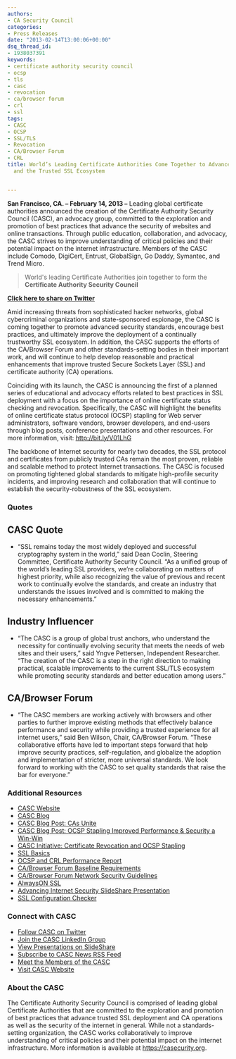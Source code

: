```yaml
---
authors:
- CA Security Council
categories:
- Press Releases
date: "2013-02-14T13:00:06+00:00"
dsq_thread_id:
- 1938037391
keywords:
- certificate authority security council
- ocsp
- tls
- casc
- revocation
- ca/browser forum
- crl
- ssl
tags:
- CASC
- OCSP
- SSL/TLS
- Revocation
- CA/Browser Forum
- CRL
title: World’s Leading Certificate Authorities Come Together to Advance Internet Security
  and the Trusted SSL Ecosystem


---
```

**San Francisco, CA. – February 14, 2013 –** Leading global certificate authorities announced the creation of the Certificate Authority Security Council (CASC), an advocacy group, committed to the exploration and promotion of best practices that advance the security of websites and online transactions. Through public education, collaboration, and advocacy, the CASC strives to improve understanding of critical policies and their potential impact on the internet infrastructure. Members of the CASC include Comodo, DigiCert, Entrust, GlobalSign, Go Daddy, Symantec, and Trend Micro. 

> World's leading Certificate Authorities join together to form the **Certificate Authority Security Council**

[**Click here to share on Twitter**][1]

Amid increasing threats from sophisticated hacker networks, global cybercriminal organizations and state-sponsored espionage, the CASC is coming together to promote advanced security standards, encourage best practices, and ultimately improve the deployment of a continually trustworthy SSL ecosystem. In addition, the CASC supports the efforts of the CA/Browser Forum and other standards-setting bodies in their important work, and will continue to help develop reasonable and practical enhancements that improve trusted Secure Sockets Layer (SSL) and certificate authority (CA) operations.

Coinciding with its launch, the CASC is announcing the first of a planned series of educational and advocacy efforts related to best practices in SSL deployment with a focus on the importance of online certificate status checking and revocation. Specifically, the CASC will highlight the benefits of online certificate status protocol (OCSP) stapling for Web server administrators, software vendors, browser developers, and end-users through blog posts, conference presentations and other resources. For more information, visit: <http://bit.ly/V01LhG>

The backbone of Internet security for nearly two decades, the SSL protocol and certificates from publicly trusted CAs remain the most proven, reliable and scalable method to protect Internet transactions. The CASC is focused on promoting tightened global standards to mitigate high-profile security incidents, and improving research and collaboration that will continue to establish the security-robustness of the SSL ecosystem. 

### Quotes

## CASC Quote

  * “SSL remains today the most widely deployed and successful cryptography system in the world,” said Dean Coclin, Steering Committee, Certificate Authority Security Council. “As a unified group of the world’s leading SSL providers, we’re collaborating on matters of highest priority, while also recognizing the value of previous and recent work to continually evolve the standards, and create an industry that understands the issues involved and is committed to making the necessary enhancements.” 

## Industry Influencer

  * “The CASC is a group of global trust anchors, who understand the necessity for continually evolving security that meets the needs of web sites and their users,” said Yngve Pettersen, Independent Researcher. “The creation of the CASC is a step in the right direction to making practical, scalable improvements to the current SSL/TLS ecosystem while promoting security standards and better education among users.”

## CA/Browser Forum

  * “The CASC members are working actively with browsers and other parties to further improve existing methods that effectively balance performance and security while providing a trusted experience for all internet users,” said Ben Wilson, Chair, CA/Browser Forum. “These collaborative efforts have led to important steps forward that help improve security practices, self-regulation, and globalize the adoption and implementation of stricter, more universal standards. We look forward to working with the CASC to set quality standards that raise the bar for everyone.”

### Additional Resources

  * [CASC Website][2]
  * [CASC Blog][3]
  * [CASC Blog Post: CAs Unite][4]
  * [CASC Blog Post: OCSP Stapling Improved Performance & Security a Win-Win][5]
  * [CASC Initiative: Certificate Revocation and OCSP Stapling][6]
  * [SSL Basics][7]
  * [OCSP and CRL Performance Report][8]
  * [CA/Browser Forum Baseline Requirements][9]
  * [CA/Browser Forum Network Security Guidelines][10]
  * [AlwaysON SSL][11]
  * [Advancing Internet Security SlideShare Presentation][12]
  * [SSL Configuration Checker][13]

### Connect with CASC

  * [Follow CASC on Twitter][14]
  * [Join the CASC LinkedIn Group][15]
  * [View Presentations on SlideShare][16]
  * [Subscribe to CASC News RSS Feed][17]
  * [Meet the Members of the CASC][18]
  * [Visit CASC Website][2]

### About the CASC

The Certificate Authority Security Council is comprised of leading global Certificate Authorities that are committed to the exploration and promotion of best practices that advance trusted SSL deployment and CA operations as well as the security of the internet in general. While not a standards-setting organization, the CASC works collaboratively to improve understanding of critical policies and their potential impact on the internet infrastructure. More information is available at <https://casecurity.org>.


 [1]: http://bit.ly/XLX7QP
 [2]: http://bit.ly/VQCIZc
 [3]: http://bit.ly/12H8EX9
 [4]: http://bit.ly/XLXMld
 [5]: http://bit.ly/12h0SU2
 [6]: http://bit.ly/V01LhG
 [7]: http://bit.ly/WfugEN
 [8]: http://bit.ly/WVE1rG
 [9]: http://bit.ly/WVE32W
 [10]: http://bit.ly/XE39mt
 [11]: http://bit.ly/WVE6f3
 [12]: http://slidesha.re/X8RavP
 [13]: http://bit.ly/Y9ryhB
 [14]: http://bit.ly/X3x9XB
 [15]: http://linkd.in/VSTWdR
 [16]: http://slidesha.re/Ye2dFf
 [17]: http://bit.ly/XE3xRS
 [18]: http://bit.ly/YXYhcP